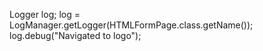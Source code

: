 
Logger log;
  log = LogManager.getLogger(HTMLFormPage.class.getName());
  log.debug("Navigated to logo");


